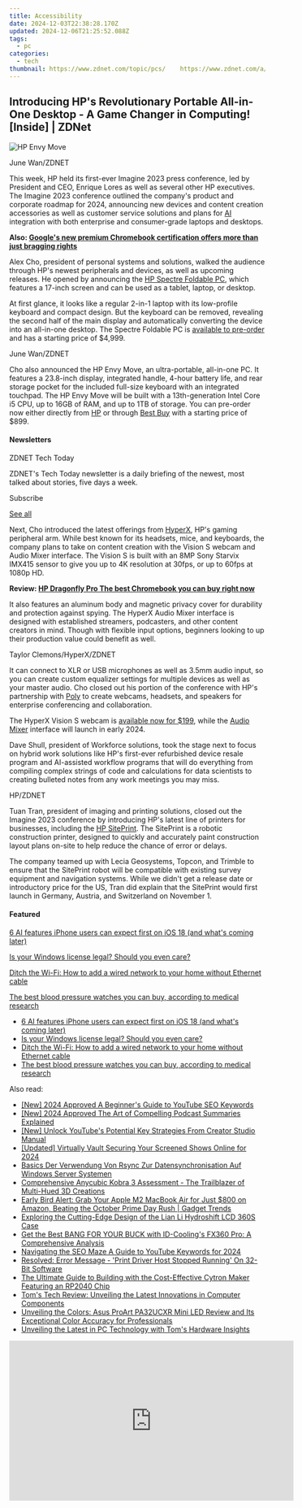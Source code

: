 ```yaml
---
title: Accessibility
date: 2024-12-03T22:38:28.170Z
updated: 2024-12-06T21:25:52.088Z
tags:
  - pc
categories:
  - tech
thumbnail: https://www.zdnet.com/topic/pcs/    https://www.zdnet.com/a/img/resize/ee76406b2a101f8aaa6639ea64fe4b49313af087/2023/07/11/0d69c7f7-3b04-4e7c-841f-f00f6e1bd172/bg-01-2.jpg?width=170&height=96&fit=crop&auto=webp
---
```


## Introducing HP's Revolutionary Portable All-in-One Desktop - A Game Changer in Computing![Inside] | ZDNet

![HP Envy Move](https://www.zdnet.com/a/img/resize/8718f748f522e42590ee6b9fb1d8e2054a143a1a/2023/10/06/54f42afb-e698-464f-90a2-479024918a00/dsc09917.jpg?auto=webp&width=1280)

June Wan/ZDNET

This week, HP held its first-ever Imagine 2023 press conference, led by President and CEO, Enrique Lores as well as several other HP executives. The Imagine 2023 conference outlined the company's product and corporate roadmap for 2024, announcing new devices and content creation accessories as well as customer service solutions and plans for [AI](https://www.zdnet.com/article/what-is-ai-heres-everything-you-need-to-know-about-artificial-intelligence/) integration with both enterprise and consumer-grade laptops and desktops. 

**Also: [Google's new premium Chromebook certification offers more than just bragging rights](https://www.zdnet.com/article/googles-new-premium-chromebook-certification-offers-more-than-just-bragging-rights/)**

Alex Cho, president of personal systems and solutions, walked the audience through HP's newest peripherals and devices, as well as upcoming releases. He opened by announcing the [HP Spectre Foldable PC](https://www.zdnet.com/article/hp-unveils-5000-foldable-three-in-one-desktop-laptop-and-tablet/), which features a 17-inch screen and can be used as a tablet, laptop, or desktop. 

At first glance, it looks like a regular 2-in-1 laptop with its low-profile keyboard and compact design. But the keyboard can be removed, revealing the second half of the main display and automatically converting the device into an all-in-one desktop. The Spectre Foldable PC is [available to pre-order](https://shop-links.co/link/?url=https%3A%2F%2Fwww.bestbuy.com%2Fsite%2Fhp-spectre-3-in-1-17-2-5k-oled-touch-screen-foldable-laptop-intel-evo-platform-core-i7-16gb-memory-1tb-ssd-slate-blue%2F6553048.p%3FskuId%3D6553048&publisher_slug=itechdaily19598&exclusive=1) and has a starting price of $4,999.

June Wan/ZDNET

Cho also announced the HP Envy Move, an ultra-portable, all-in-one PC. It features a 23.8-inch display, integrated handle, 4-hour battery life, and rear storage pocket for the included full-size keyboard with an integrated touchpad. The HP Envy Move will be built with a 13th-generation Intel Core i5 CPU, up to 16GB of RAM, and up to 1TB of storage. You can pre-order now either directly from [HP](https://www.awin1.com/cread.php?awinmid=7168&awinaffid=423585&clickref=zd-%5F%5FCOM%5FCLICK%5FID%5F%5F-dtp&ued=https%3A%2F%2Fwww.hp.com%2Fus-en%2Fshop%2Fpdp%2Fhp-envy-move-all-in-one-24-cs0000-238-801t1av-1) or through [Best Buy](https://shop-links.co/link/?url=https%3A%2F%2Fwww.bestbuy.com%2Fsite%2Fhp-envy-move-23-8-qhd-touch-screen-portable-all-in-one-intel-core-i5-8gb-memory-512gb-ssd-shell-white%2F6554766.p%3FskuId%3D6554766&publisher_slug=itechdaily19598&exclusive=1) with a starting price of $899.

#### Newsletters

ZDNET Tech Today

ZDNET's Tech Today newsletter is a daily briefing of the newest, most talked about stories, five days a week.

 Subscribe

[See all](https://www.zdnet.com/newsletters/)

Next, Cho introduced the latest offerings from [HyperX](https://press.hp.com/us/en/blogs/2023/hyperx-webcam-audio-mixer.html), HP's gaming peripheral arm. While best known for its headsets, mice, and keyboards, the company plans to take on content creation with the Vision S webcam and Audio Mixer interface. The Vision S is built with an 8MP Sony Starvix IMX415 sensor to give you up to 4K resolution at 30fps, or up to 60fps at 1080p HD. 

**Review: [HP Dragonfly Pro The best Chromebook you can buy right now](https://www.zdnet.com/article/hp-dragonfly-pro-chromebook-review/)**

It also features an aluminum body and magnetic privacy cover for durability and protection against spying. The HyperX Audio Mixer interface is designed with established streamers, podcasters, and other content creators in mind. Though with flexible input options, beginners looking to up their production value could benefit as well. 

Taylor Clemons/HyperX/ZDNET

It can connect to XLR or USB microphones as well as 3.5mm audio input, so you can create custom equalizer settings for multiple devices as well as your master audio. Cho closed out his portion of the conference with HP's partnership with [Poly](https://press.hp.com/us/en/blogs/2023/poly-guide-meaningful-hybrid-work.html) to create webcams, headsets, and speakers for enterprise conferencing and collaboration.

The HyperX Vision S webcam is [available now for $199](https://hyperx.com/products/hyperx-vision-s-webcam?variant=43855670411421), while the [Audio Mixer](https://hyperx.com/collections/content-creation/products/hyperx-audio-mixer?variant=43855670378653) interface will launch in early 2024\. 

Dave Shull, president of Workforce solutions, took the stage next to focus on hybrid work solutions like HP's first-ever refurbished device resale program and AI-assisted workflow programs that will do everything from compiling complex strings of code and calculations for data scientists to creating bulleted notes from any work meetings you may miss. 

HP/ZDNET

Tuan Tran, president of imaging and printing solutions, closed out the Imagine 2023 conference by introducing HP's latest line of printers for businesses, including the [HP SitePrint](https://www.hp.com/us-en/printers/site-print/layout-robot.html). The SitePrint is a robotic construction printer, designed to quickly and accurately paint construction layout plans on-site to help reduce the chance of error or delays. 

The company teamed up with Lecia Geosystems, Topcon, and Trimble to ensure that the SitePrint robot will be compatible with existing survey equipment and navigation systems. While we didn't get a release date or introductory price for the US, Tran did explain that the SitePrint would first launch in Germany, Austria, and Switzerland on November 1.

#### Featured

[6 AI features iPhone users can expect first on iOS 18 (and what's coming later)](https://www.zdnet.com/article/6-ai-features-iphone-users-can-expect-first-on-ios-18-and-whats-coming-later/ "6 AI features iPhone users can expect first on iOS 18 (and what's coming later)")

[Is your Windows license legal? Should you even care?](https://www.zdnet.com/article/is-your-windows-license-legal-should-you-even-care/ "Is your Windows license legal? Should you even care?")

[Ditch the Wi-Fi: How to add a wired network to your home without Ethernet cable](https://www.zdnet.com/article/ditch-the-wi-fi-how-to-add-a-wired-network-to-your-home-without-ethernet-cable/ "Ditch the Wi-Fi: How to add a wired network to your home without Ethernet cable")

[The best blood pressure watches you can buy, according to medical research](https://www.zdnet.com/article/best-blood-pressure-watch/ "The best blood pressure watches you can buy, according to medical research")

* [6 AI features iPhone users can expect first on iOS 18 (and what's coming later)](https://www.zdnet.com/article/6-ai-features-iphone-users-can-expect-first-on-ios-18-and-whats-coming-later/ "6 AI features iPhone users can expect first on iOS 18 (and what's coming later)")
* [Is your Windows license legal? Should you even care?](https://www.zdnet.com/article/is-your-windows-license-legal-should-you-even-care/ "Is your Windows license legal? Should you even care?")
* [Ditch the Wi-Fi: How to add a wired network to your home without Ethernet cable](https://www.zdnet.com/article/ditch-the-wi-fi-how-to-add-a-wired-network-to-your-home-without-ethernet-cable/ "Ditch the Wi-Fi: How to add a wired network to your home without Ethernet cable")
* [The best blood pressure watches you can buy, according to medical research](https://www.zdnet.com/article/best-blood-pressure-watch/ "The best blood pressure watches you can buy, according to medical research")

<ins class="adsbygoogle"
     style="display:block"
     data-ad-format="autorelaxed"
     data-ad-client="ca-pub-7571918770474297"
     data-ad-slot="1223367746"></ins>

<ins class="adsbygoogle"
     style="display:block"
     data-ad-client="ca-pub-7571918770474297"
     data-ad-slot="8358498916"
     data-ad-format="auto"
     data-full-width-responsive="true"></ins>

<span class="atpl-alsoreadstyle">Also read:</span>
<div><ul>
<li><a href="https://youtube-lab.techidaily.com/024-approved-a-beginners-guide-to-youtube-seo-keywords/"><u>[New] 2024 Approved A Beginner's Guide to YouTube SEO Keywords</u></a></li>
<li><a href="https://article-tips.techidaily.com/new-2024-approved-the-art-of-compelling-podcast-summaries-explained/"><u>[New] 2024 Approved The Art of Compelling Podcast Summaries Explained</u></a></li>
<li><a href="https://youtube-sure.techidaily.com/nlock-youtubes-potential-key-strategies-from-creator-studio-manual/"><u>[New] Unlock YouTube's Potential Key Strategies From Creator Studio Manual</u></a></li>
<li><a href="https://screen-sharing-recording.techidaily.com/updated-virtually-vault-securing-your-screened-shows-online-for-2024/"><u>[Updated] Virtually Vault Securing Your Screened Shows Online for 2024</u></a></li>
<li><a href="https://fox-web3.techidaily.com/basics-der-verwendung-von-rsync-zur-datensynchronisation-auf-windows-server-systemen/"><u>Basics Der Verwendung Von Rsync Zur Datensynchronisation Auf Windows Server Systemen</u></a></li>
<li><a href="https://hardware-reviews.techidaily.com/comprehensive-anycubic-kobra-3-assessment-the-trailblazer-of-multi-hued-3d-creations/"><u>Comprehensive Anycubic Kobra 3 Assessment - The Trailblazer of Multi-Hued 3D Creations</u></a></li>
<li><a href="https://techno-recovery.techidaily.com/early-bird-alert-grab-your-apple-m2-macbook-air-for-just-800-on-amazon-beating-the-october-prime-day-rush-gadget-trends/"><u>Early Bird Alert: Grab Your Apple M2 MacBook Air for Just $800 on Amazon, Beating the October Prime Day Rush | Gadget Trends</u></a></li>
<li><a href="https://hardware-reviews.techidaily.com/exploring-the-cutting-edge-design-of-the-lian-li-hydroshift-lcd-360s-case/"><u>Exploring the Cutting-Edge Design of the Lian Li Hydroshift LCD 360S Case</u></a></li>
<li><a href="https://hardware-reviews.techidaily.com/get-the-best-bang-for-your-buck-with-id-coolings-fx360-pro-a-comprehensive-analysis/"><u>Get the Best BANG FOR YOUR BUCK with ID-Cooling's FX360 Pro: A Comprehensive Analysis</u></a></li>
<li><a href="https://youtube-help.techidaily.com/navigating-the-seo-maze-a-guide-to-youtube-keywords-for-2024/"><u>Navigating the SEO Maze A Guide to YouTube Keywords for 2024</u></a></li>
<li><a href="https://common-error.techidaily.com/resolved-error-message-print-driver-host-stopped-running-on-32-bit-software/"><u>Resolved: Error Message - 'Print Driver Host Stopped Running' On 32-Bit Software</u></a></li>
<li><a href="https://hardware-reviews.techidaily.com/the-ultimate-guide-to-building-with-the-cost-effective-cytron-maker-featuring-an-rp2040-chip/"><u>The Ultimate Guide to Building with the Cost-Effective Cytron Maker Featuring an RP2040 Chip</u></a></li>
<li><a href="https://hardware-reviews.techidaily.com/toms-tech-review-unveiling-the-latest-innovations-in-computer-components/"><u>Tom's Tech Review: Unveiling the Latest Innovations in Computer Components</u></a></li>
<li><a href="https://hardware-reviews.techidaily.com/unveiling-the-colors-asus-proart-pa32ucxr-mini-led-review-and-its-exceptional-color-accuracy-for-professionals/"><u>Unveiling the Colors: Asus ProArt PA32UCXR Mini LED Review and Its Exceptional Color Accuracy for Professionals</u></a></li>
<li><a href="https://hardware-reviews.techidaily.com/unveiling-the-latest-in-pc-technology-with-toms-hardware-insights/"><u>Unveiling the Latest in PC Technology with Tom's Hardware Insights</u></a></li>
</ul></div>

<!-- affiliate ads begin -->
<iframe width="560" height="315" src="https://www.youtube.com/embed/jpdGEJJwMLY?si=eKgXOPpNeYvYKcel" title="YouTube video player" frameborder="0" allow="accelerometer; autoplay; clipboard-write; encrypted-media; gyroscope; picture-in-picture; web-share" referrerpolicy="strict-origin-when-cross-origin" allowfullscreen></iframe>
<!-- affiliate ads end -->

